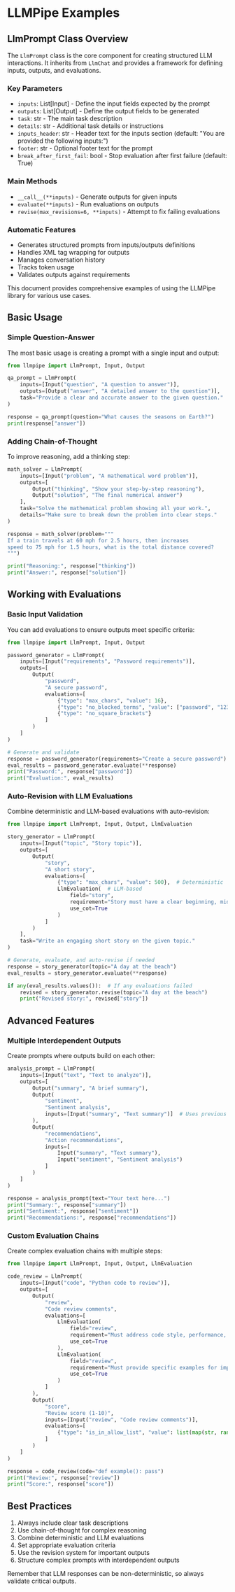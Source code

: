 # LLMPipe Examples

## LlmPrompt Class Overview

The `LlmPrompt` class is the core component for creating structured LLM interactions. It inherits from `LlmChat` and provides a framework for defining inputs, outputs, and evaluations.

### Key Parameters

- `inputs`: List[Input] - Define the input fields expected by the prompt
- `outputs`: List[Output] - Define the output fields to be generated
- `task`: str - The main task description
- `details`: str - Additional task details or instructions
- `inputs_header`: str - Header text for the inputs section (default: "You are provided the following inputs:")
- `footer`: str - Optional footer text for the prompt
- `break_after_first_fail`: bool - Stop evaluation after first failure (default: True)

### Main Methods

- `__call__(**inputs)` - Generate outputs for given inputs
- `evaluate(**inputs)` - Run evaluations on outputs
- `revise(max_revisions=6, **inputs)` - Attempt to fix failing evaluations

### Automatic Features

- Generates structured prompts from inputs/outputs definitions
- Handles XML tag wrapping for outputs
- Manages conversation history
- Tracks token usage
- Validates outputs against requirements

This document provides comprehensive examples of using the LLMPipe library for various use cases.

## Basic Usage

### Simple Question-Answer

The most basic usage is creating a prompt with a single input and output:

```python
from llmpipe import LlmPrompt, Input, Output

qa_prompt = LlmPrompt(
    inputs=[Input("question", "A question to answer")],
    outputs=[Output("answer", "A detailed answer to the question")],
    task="Provide a clear and accurate answer to the given question."
)

response = qa_prompt(question="What causes the seasons on Earth?")
print(response["answer"])
```

### Adding Chain-of-Thought

To improve reasoning, add a thinking step:

```python
math_solver = LlmPrompt(
    inputs=[Input("problem", "A mathematical word problem")],
    outputs=[
        Output("thinking", "Show your step-by-step reasoning"),
        Output("solution", "The final numerical answer")
    ],
    task="Solve the mathematical problem showing all your work.",
    details="Make sure to break down the problem into clear steps."
)

response = math_solver(problem="""
If a train travels at 60 mph for 2.5 hours, then increases 
speed to 75 mph for 1.5 hours, what is the total distance covered?
""")

print("Reasoning:", response["thinking"])
print("Answer:", response["solution"])
```

## Working with Evaluations

### Basic Input Validation

You can add evaluations to ensure outputs meet specific criteria:

```python
from llmpipe import LlmPrompt, Input, Output

password_generator = LlmPrompt(
    inputs=[Input("requirements", "Password requirements")],
    outputs=[
        Output(
            "password", 
            "A secure password",
            evaluations=[
                {"type": "max_chars", "value": 16},
                {"type": "no_blocked_terms", "value": ["password", "123", "admin"]},
                {"type": "no_square_brackets"}
            ]
        )
    ]
)

# Generate and validate
response = password_generator(requirements="Create a secure password")
eval_results = password_generator.evaluate(**response)
print("Password:", response["password"])
print("Evaluation:", eval_results)
```

### Auto-Revision with LLM Evaluations

Combine deterministic and LLM-based evaluations with auto-revision:

```python
from llmpipe import LlmPrompt, Input, Output, LlmEvaluation

story_generator = LlmPrompt(
    inputs=[Input("topic", "Story topic")],
    outputs=[
        Output(
            "story",
            "A short story",
            evaluations=[
                {"type": "max_chars", "value": 500},  # Deterministic
                LlmEvaluation(  # LLM-based
                    field="story",
                    requirement="Story must have a clear beginning, middle, and end",
                    use_cot=True
                )
            ]
        )
    ],
    task="Write an engaging short story on the given topic."
)

# Generate, evaluate, and auto-revise if needed
response = story_generator(topic="A day at the beach")
eval_results = story_generator.evaluate(**response)

if any(eval_results.values()):  # If any evaluations failed
    revised = story_generator.revise(topic="A day at the beach")
    print("Revised story:", revised["story"])
```

## Advanced Features

### Multiple Interdependent Outputs

Create prompts where outputs build on each other:

```python
analysis_prompt = LlmPrompt(
    inputs=[Input("text", "Text to analyze")],
    outputs=[
        Output("summary", "A brief summary"),
        Output(
            "sentiment",
            "Sentiment analysis",
            inputs=[Input("summary", "Text summary")]  # Uses previous output
        ),
        Output(
            "recommendations",
            "Action recommendations",
            inputs=[
                Input("summary", "Text summary"),
                Input("sentiment", "Sentiment analysis")
            ]
        )
    ]
)

response = analysis_prompt(text="Your text here...")
print("Summary:", response["summary"])
print("Sentiment:", response["sentiment"])
print("Recommendations:", response["recommendations"])
```

### Custom Evaluation Chains

Create complex evaluation chains with multiple steps:

```python
from llmpipe import LlmPrompt, Input, Output, LlmEvaluation

code_review = LlmPrompt(
    inputs=[Input("code", "Python code to review")],
    outputs=[
        Output(
            "review",
            "Code review comments",
            evaluations=[
                LlmEvaluation(
                    field="review",
                    requirement="Must address code style, performance, and security",
                    use_cot=True
                ),
                LlmEvaluation(
                    field="review",
                    requirement="Must provide specific examples for improvements",
                    use_cot=True
                )
            ]
        ),
        Output(
            "score",
            "Review score (1-10)",
            inputs=[Input("review", "Code review comments")],
            evaluations=[
                {"type": "is_in_allow_list", "value": list(map(str, range(1, 11)))}
            ]
        )
    ]
)

response = code_review(code="def example(): pass")
print("Review:", response["review"])
print("Score:", response["score"])
```

## Best Practices

1. Always include clear task descriptions
2. Use chain-of-thought for complex reasoning
3. Combine deterministic and LLM evaluations
4. Set appropriate evaluation criteria
5. Use the revision system for important outputs
6. Structure complex prompts with interdependent outputs

Remember that LLM responses can be non-deterministic, so always validate critical outputs.
